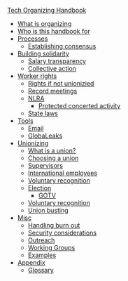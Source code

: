 [Tech Organizing Handbook](tech-organizing-handbook.md)

- [What is organizing]()
- [Who is this handbook for]()
- [Processes]()
    - [Establishing consensus]()
- [Building solidarity]()
    - [Salary transparency](salary-transparency.md)
    - [Collective action]()
- [Worker rights]()
    - [Rights if not unionizied]()
    - [Record meetings]()
    - [NLRA]()
        - [Protected concerted activity](./worker-rights/nlra/protected-concerted-activity.md)
    - [State laws](./worker-rights/state-laws.md)
- [Tools]()
    - [Email]()
    - [GlobaLeaks](./tools.md)
- [Unionizing]()
    - [What is a union?](./unionizing/what-is-a-union.md)
    - [Choosing a union](./unionizing/choosing-a-union.md)
    - [Supervisors]()
    - [International employees]()
    - [Voluntary recognition](unionizing/voluntary-recognition.md)
    - [Election](unionizing/election.md)
        - [GOTV]()
    - [Voluntary recognition]()
    - [Union busting](unionizing/union-busting.md)
- [Misc]()
    - [Handling burn out](handling-burn-out.md)
    - [Security considerations]()
    - [Outreach]()
    - [Working Groups]()
    - [Examples](./examples.md)
- [Appendix]()
    - [Glossary](./glossary.md)
